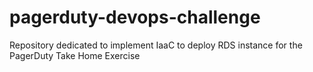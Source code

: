# pagerduty-devops-challenge
Repository dedicated to implement IaaC to deploy RDS instance for the PagerDuty Take Home Exercise
